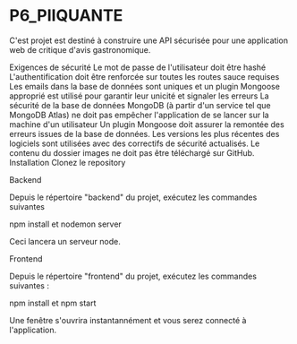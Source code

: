# P6_PIIQUANTE

C'est projet est destiné à construire une API sécurisée pour une application web de critique d'avis gastronomique.

Exigences de sécurité
Le mot de passe de l'utilisateur doit être hashé
L'authentification doit être renforcée sur toutes les routes sauce requises
Les emails dans la base de données sont uniques et un plugin Mongoose approprié est utilisé pour garantir leur unicité et signaler les erreurs
La sécurité de la base de données MongoDB (à partir d'un service tel que MongoDB Atlas) ne doit pas empêcher l'application de se lancer sur la machine d'un utilisateur
Un plugin Mongoose doit assurer la remontée des erreurs issues de la base de données.
Les versions les plus récentes des logiciels sont utilisées avec des correctifs de sécurité actualisés.
Le contenu du dossier images ne doit pas être téléchargé sur GitHub.
Installation
Clonez le repository

Backend

Depuis le répertoire "backend" du projet, exécutez les commandes suivantes

npm install et nodemon server

Ceci lancera un serveur node.

Frontend

Depuis le répertoire "frontend" du projet, exécutez les commandes suivantes :

npm install et npm start

Une fenêtre s'ouvrira instantannément et vous serez connecté à l'application.

